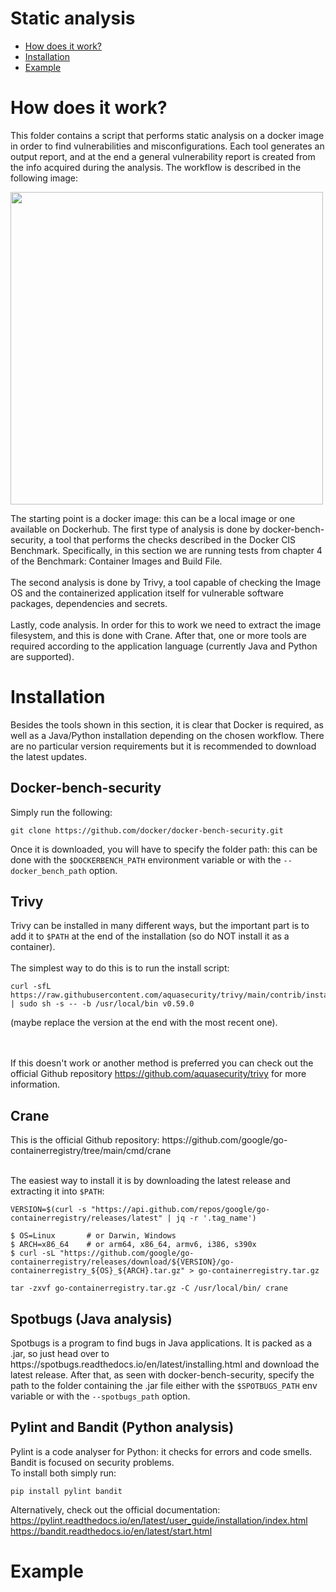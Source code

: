 # Static analysis
- [How does it work?](#how-does-it-work)
- [Installation](#Installation)
- [Example](#Example)

# How does it work?
This folder contains a script that performs static analysis on a docker image in order to find vulnerabilities and misconfigurations. Each tool generates an output report, and at the end a general vulnerability report is created from the info acquired during the analysis. The workflow is described in the following image:

<img src="https://github.com/user-attachments/assets/66433650-4f93-4228-916c-beff06c6c6f1"  height="500"></img>

The starting point is a docker image: this can be a local image or one available on Dockerhub.
The first type of analysis is done by docker-bench-security, a tool that performs the checks described in the Docker CIS Benchmark. Specifically, in this section we are running tests from chapter 4 of the Benchmark: Container Images and Build File. 
<br><br>
The second analysis is done by Trivy, a tool capable of checking the Image OS and the containerized application itself for vulnerable software packages, dependencies and secrets.
<br><br>
Lastly, code analysis. In order for this to work we need to extract the image filesystem, and this is done with Crane. After that, one or more tools are required according to the application language (currently Java and Python are supported).

# Installation
Besides the tools shown in this section, it is clear that Docker is required, as well as a Java/Python installation depending on the chosen workflow. There are no particular version requirements but it is recommended to download the latest updates.

<h2>Docker-bench-security</h2>
Simply run the following:
<pre><code>git clone https://github.com/docker/docker-bench-security.git</code></pre>
Once it is downloaded, you will have to specify the folder path: this can be done with the <code>$DOCKERBENCH_PATH</code> environment variable or with the <code>--docker_bench_path</code> option. <br>


<h2>Trivy</h2>
Trivy can be installed in many different ways, but the important part is to add it to <code>$PATH</code> at the end of the installation (so do NOT install it as a container). <br><br>
The simplest way to do this is to run the install script: <br> 
<pre><code>curl -sfL https://raw.githubusercontent.com/aquasecurity/trivy/main/contrib/install.sh | sudo sh -s -- -b /usr/local/bin v0.59.0</code></pre>
(maybe replace the version at the end with the most recent one).

<br><br>
If this doesn't work or another method is preferred you can check out the official Github repository https://github.com/aquasecurity/trivy for more information.


<h2>Crane</h2>
This is the official Github repository: https://github.com/google/go-containerregistry/tree/main/cmd/crane <br><br>

The easiest way to install it is by downloading the latest release and extracting it into <code>$PATH</code>:
<pre><code>VERSION=$(curl -s "https://api.github.com/repos/google/go-containerregistry/releases/latest" | jq -r '.tag_name')</code></pre>
<pre><code>$ OS=Linux       # or Darwin, Windows
$ ARCH=x86_64    # or arm64, x86_64, armv6, i386, s390x
$ curl -sL "https://github.com/google/go-containerregistry/releases/download/${VERSION}/go-containerregistry_${OS}_${ARCH}.tar.gz" > go-containerregistry.tar.gz</code></pre>
<pre><code>tar -zxvf go-containerregistry.tar.gz -C /usr/local/bin/ crane</code></pre>

<h2>Spotbugs (Java analysis)</h2>
Spotbugs is a program to find bugs in Java applications. It is packed as a .jar, so just head over to https://spotbugs.readthedocs.io/en/latest/installing.html and download the latest release.
After that, as seen with docker-bench-security, specify the path to the folder containing the .jar file either with the <code>$SPOTBUGS_PATH</code> env variable or with the <code>--spotbugs_path</code> option.


<h2>Pylint and Bandit (Python analysis)</h2>
Pylint is a code analyser for Python: it checks for errors and code smells. Bandit is focused on security problems. <br> 
To install both simply run:
<pre><code>pip install pylint bandit</code></pre>

Alternatively, check out the official documentation: <br>
https://pylint.readthedocs.io/en/latest/user_guide/installation/index.html <br>
https://bandit.readthedocs.io/en/latest/start.html

# Example
